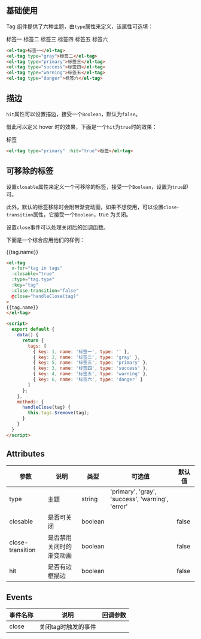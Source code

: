 <script>
  export default {
    data() {
      return {
        tags: [
          { key: 1, name: '标签一', type: '' },
          { key: 2, name: '标签二', type: 'gray' },
          { key: 5, name: '标签三', type: 'primary' },
          { key: 3, name: '标签四', type: 'success' },
          { key: 4, name: '标签五', type: 'warning' },
          { key: 6, name: '标签六', type: 'danger' }
        ]
      };
    },
    methods: {
      handleClose(tag) {
        this.tags.splice(this.tags.indexOf(tag), 1);
      }
    }
  }
</script>

<style>
  .demo-box.demo-tag {
    .el-tag + .el-tag {
      margin-left: 10px;
    }
  }
</style>

## 基础使用

Tag 组件提供了六种主题，由`type`属性来定义，该属性可选填：

<div class="demo-box demo-tag">
  <el-tag>标签一</el-tag>
  <el-tag type="gray">标签二</el-tag>
  <el-tag type="primary">标签三</el-tag>
  <el-tag type="success">标签四</el-tag>
  <el-tag type="warning">标签五</el-tag>
  <el-tag type="danger">标签六</el-tag>
</div>

```html
<el-tag>标签一</el-tag>
<el-tag type="gray">标签二</el-tag>
<el-tag type="primary">标签三</el-tag>
<el-tag type="success">标签四</el-tag>
<el-tag type="warning">标签五</el-tag>
<el-tag type="danger">标签六</el-tag>
```

## 描边

`hit`属性可以设置描边，接受一个`Boolean`，默认为`false`。

借此可以定义 hover 时的效果，下面是一个`hit`为`true`时的效果：

<div class="demo-box demo-tag">
  <el-tag type="primary" :hit="true">标签</el-tag>
</div>

```html
<el-tag type="primary" :hit="true">标签</el-tag>
```

## 可移除的标签

设置`closable`属性来定义一个可移除的标签，接受一个`Boolean`，设置为`true`即可。

此外，默认的标签移除时会附带渐变动画，如果不想使用，可以设置`close-transition`属性，它接受一个`Boolean`，true 为关闭。

设置`close`事件可以处理关闭后的回调函数。

下面是一个综合应用他们的样例：

<div class="demo-box demo-tag">
  <el-tag
    v-for="tag in tags"
    :closable="true"
    :type="tag.type"
    :key="tag"
    :close-transition="false"
    @close="handleClose(tag)"
  >
  {{tag.name}}
  </el-tag>
</div>

```html
<el-tag
  v-for="tag in tags"
  :closable="true"
  :type="tag.type"
  :key="tag"
  :close-transition="false"
  @close="handleClose(tag)"
>
{{tag.name}}
</el-tag>

<script>
  export default {
    data() {
      return {
        tags: [
          { key: 1, name: '标签一', type: '' },
          { key: 2, name: '标签二', type: 'gray' },
          { key: 5, name: '标签三', type: 'primary' },
          { key: 3, name: '标签四', type: 'success' },
          { key: 4, name: '标签五', type: 'warning' },
          { key: 6, name: '标签六', type: 'danger' }
        ]
      };
    },
    methods: {
      handleClose(tag) {
        this.tags.$remove(tag);
      }
    }
  }
</script>
```

## Attributes
| 参数      | 说明          | 类型      | 可选值                           | 默认值  |
|---------- |-------------- |---------- |--------------------------------  |-------- |
| type | 主题 | string | 'primary', 'gray', 'success', 'warning', 'error' |  |
| closable | 是否可关闭 | boolean | | false |
| close-transition | 是否禁用关闭时的渐变动画 | boolean | | false |
| hit | 是否有边框描边 | boolean | | false |


## Events
| 事件名称 | 说明 | 回调参数 |
|---------- |-------- |---------- |
| close | 关闭tag时触发的事件 |  |
